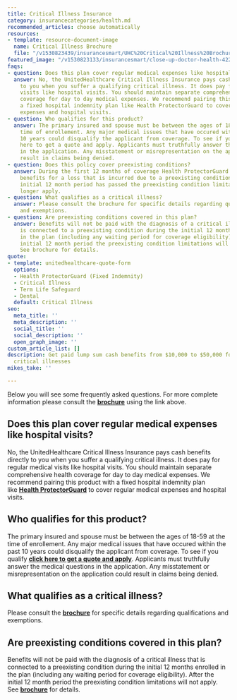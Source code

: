 ```yaml
---
title: Critical Illness Insurance
category: insurancecategories/health.md
recommended_articles: choose automatically
resources:
- template: resource-document-image
  name: Critical Illness Brochure
  file: "/v1530823439/insurancesmart/UHC%20Critical%20Illness%20Brochure%2040198C1-G201608.pdf"
featured_image: "/v1530823133/insurancesmart/close-up-doctor-health-42273%20%281%29.jpg"
faqs:
- question: Does this plan cover regular medical expenses like hospital visits?
  answer: No, the UnitedHealthcare Critical Illness Insurance pays cash benefits directly
    to you when you suffer a qualifying critical illness. It does pay for regular    medical
    visits like hospital visits. You should maintain separate comprehensive health
    coverage for day to day medical expenses. We recommend pairing this product      with
    a fixed hospital indemnity plan like Health ProtectorGuard to cover regular medical
    expenses and hospital visits.
- question: Who qualifies for this product?
  answer: The primary insured and spouse must be between the ages of 18-59 at the
    time of enrollement. Any major medical issues that have occured within the past
    10 years could disqualify the applicant from coverage. To see if you qualify click
    here to get a quote and apply. Applicants must truthfully answer the medical questions
    in the application. Any misstatement or misrepresentation on the application could
    result in claims being denied.
- question: Does this policy cover preexisting conditions?
  answer: During the first 12 months of coverage Health ProtectorGuard will not pay
    benefits for a loss that is incurred due to a preexisting condition. After the
    initial 12 month period has passed the preexisting condition limitation will no
    longer apply.
- question: What qualifies as a critical illness?
  answer: Please consult the brochure for specific details regarding qualifications
    and exemptions.
- question: Are preexisting conditions covered in this plan?
  answer: Benefits will not be paid with the diagnosis of a critical illness that
    is connected to a preexisting condition during the initial 12 months enrolled
    in the plan (including any waiting period for coverage eligibility). After the
    initial 12 month period the preexisting condition limitations will not apply.
    See brochure for details.
quote:
- template: unitedhealthcare-quote-form
  options:
  - Health ProtectorGuard (Fixed Indemnity)
  - Critical Illness
  - Term Life Safeguard
  - Dental
  default: Critical Illness
seo:
  meta_title: ''
  meta_description: ''
  social_title: ''
  social_description: ''
  open_graph_image: ''
custom_article_list: []
description: Get paid lump sum cash benefits from $10,000 to $50,000 for qualifying
  critical illnesses
mikes_take: ''

---
```

Below you will see some frequently asked questions. For more complete information please consult the [**brochure**](https://s3.us-east-2.amazonaws.com/insurancesmart/Brochures+and+PDFs/UHC+Critical+Illness+Brochure+40198C1-G201608.pdf) using the link above.

## Does this plan cover regular medical expenses like hospital visits?

No, the UnitedHealthcare Critical Illness Insurance pays cash benefits directly to you when you suffer a qualifying critical illness. It does pay for regular medical visits like hospital visits. You should maintain separate comprehensive health coverage for day to day medical expenses. We recommend pairing this product with a fixed hospital indemnity plan like [**Health ProtectorGuard**](https://www.getinsurancesmart.com/products/health/hospital-doctor/) to cover regular medical expenses and hospital visits.

## Who qualifies for this product?

The primary insured and spouse must be between the ages of 18-59 at the time of enrollement. Any major medical issues that have occured within the past 10 years could disqualify the applicant from coverage. To see if you qualify [**click here to get a quote and apply**](https://www.uhone.com/Quote/GetQuote.ashx?BrokerID=AA3393615&ProductType=Critical%20Illness "Opens in new tab"). Applicants must truthfully answer the medical questions in the application. Any misstatement or misrepresentation on the application could result in claims being denied.

## What qualifies as a critical illness?

Please consult the [**brochure**](https://s3.us-east-2.amazonaws.com/insurancesmart/Brochures+and+PDFs/UHC+Critical+Illness+Brochure+40198C1-G201608.pdf) for specific details regarding qualifications and exemptions.

## Are preexisting conditions covered in this plan?

Benefits will not be paid with the diagnosis of a critical illness that is connected to a preexisting condition during the initial 12 months enrolled in the plan (including any waiting period for coverage eligibility). After the initial 12 month period the preexisting condition limitations will not apply. See [**brochure**](https://s3.us-east-2.amazonaws.com/insurancesmart/Brochures+and+PDFs/UHC+Critical+Illness+Brochure+40198C1-G201608.pdf) for details.